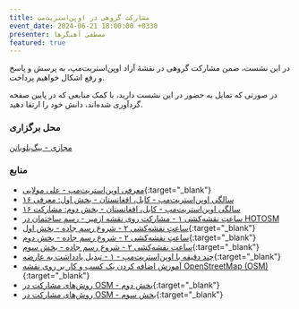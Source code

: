 ```yaml
---
title: مشارکت گروهی در اوپن‌استریت‌مپ
event_date: 2024-06-21 18:00:00 +0330
presenter: مصطفی آهنگرها
featured: true
---
```


در این نشست، ضمن مشارکت گروهی در نقشهٔ آزاد اوپن‌استریت‌مپ، به پرسش و پاسخ و رفع اشکال خواهیم پرداخت.

در صورتی که تمایل به حضور در این نشست دارید، با کمک منابعی که در پایین صفحه گردآوری شده‌اند، دانش خود را ارتقا دهید.

### محل برگزاری

<a
  href="https://vhall.scischool.ir/rooms/go8-ryx-o0b-0qy"
  class="bg-indigo-600 text-white px-4 py-2 rounded shadow no-underline"
  target="_blank">
  مجازی - بیگ‌بلوباتن
</a>

### منابع

- [معرفی اوپن‌استریت‌مپ - علی مولایی](https://peertube.linuxrocks.online/w/wLE6jzsKfQCL5RZVDqfUew){:target="_blank"}
- [۱۶ سالگی اوپن‌استریت‌مپ - کابل، افغانستان - بخش اول:‌ معرفی](https://peertube.linuxrocks.online/w/{:target="_blank"}xqfUveDgDtPwpkmG3xh7un)
- [۱۶ سالگی اوپن‌استریت‌مپ - کابل، افغانستان - بخش دوم: مشارکت](https://peertube.linuxrocks.online/w/{:target="_blank"}8G64jm1ET4stnqZuAH4iGZ)
- [ساعتِ نقشه‌کشی ۱ - مشارکت روی نقشه ازمیر - رسم ساختمان در HOTOSM](https://peertube.linuxrocks.online/w/{:target="_blank"}hm9gzjsmtdgjUBvxF2KHud)
- [ساعتِ نقشه‌کشی ۲ - شروع رسم جاده - بخش اول](https://peertube.linuxrocks.online/w/5vdJwWhr1QHLca8R3WYJ9q){:target="_blank"}
- [ساعتِ نقشه‌کشی ۲ - شروع رسم جاده - بخش دوم](https://peertube.linuxrocks.online/w/gypyzJCRqH8FvxvhWCwiUh){:target="_blank"}
- [ساعتِ نقشه‌کشی ۲ - شروع رسم جاده - بخش سوم](https://peertube.linuxrocks.online/w/s5EvuJjRF6TV2CmUEEamBR){:target="_blank"}
- [چند دقیقه با اوپن‌استریت‌مپ - ۱ - تبدیل یادداشت به عارضه](https://peertube.linuxrocks.online/w/d92QZszhQ8kwKojZWVTmsh){:target="_blank"}
- [آموزش اضافه کردن یک کسب و کار بر روی نقشه OpenStreetMap (OSM)](https://aparat.com/v/gxp9U){:target="_blank"}
- [روش‌های مشارکت در OSM - بخش دوم](https://peertube.linuxrocks.online/w/fb427ab8-af9c-4f11-b047-c383b84ee903){:target="_blank"}
- [روش‌های مشارکت در OSM - بخش سوم](https://peertube.linuxrocks.online/w/8b150211-5533-45c1-8385-5c99373cde62){:target="_blank"}
